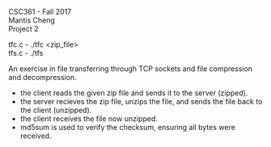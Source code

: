 CSC361 - Fall 2017 <br />
Mantis Cheng <br />
Project 2 <br />

tfc.c - ./tfc <ip> <port> <zip_file> <br />
tfs.c - ./tfs <ip> <port> 

An exercise in file transferring through TCP sockets and file compression and decompression. 
* the client reads the given zip file and sends it to the server (zipped).
* the server recieves the zip file, unzips the file, and sends the file back to the client (unzipped).
* the client receives the file now unzipped.
* md5sum is used to verify the checksum, ensuring all bytes were received. 

